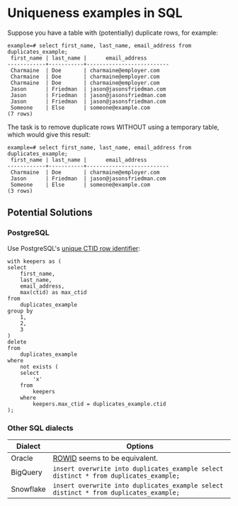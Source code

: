 # Uniqueness examples in SQL
Suppose you have a table with (potentially) duplicate rows, for example:

    example=# select first_name, last_name, email_address from duplicates_example;
     first_name | last_name |      email_address       
    ------------+-----------+--------------------------
     Charmaine  | Doe       | charmaine@employer.com
     Charmaine  | Doe       | charmaine@employer.com
     Charmaine  | Doe       | charmaine@employer.com
     Jason      | Friedman  | jason@jasonsfriedman.com
     Jason      | Friedman  | jason@jasonsfriedman.com
     Jason      | Friedman  | jason@jasonsfriedman.com
     Someone    | Else      | someone@example.com
    (7 rows)

The task is to remove duplicate rows WITHOUT using a temporary table, which would give this result:

    example=# select first_name, last_name, email_address from duplicates_example;
     first_name | last_name |      email_address       
    ------------+-----------+--------------------------
     Charmaine  | Doe       | charmaine@employer.com
     Jason      | Friedman  | jason@jasonsfriedman.com
     Someone    | Else      | someone@example.com
    (3 rows)

## Potential Solutions
### PostgreSQL
Use PostgreSQL's [unique CTID row identifier](https://www.postgresql.org/docs/current/ddl-system-columns.html#DDL-SYSTEM-COLUMNS-CTID):

    with keepers as (
    select
        first_name,
        last_name,
        email_address,
        max(ctid) as max_ctid
    from
        duplicates_example
    group by
        1,
        2,
        3
    )
    delete
    from
        duplicates_example
    where
        not exists (
        select
            'x'
        from
            keepers
        where
            keepers.max_ctid = duplicates_example.ctid
    );

### Other SQL dialects
| Dialect   | Options                                                                                                                       |
|-----------|-------------------------------------------------------------------------------------------------------------------------------|
| Oracle    | [ROWID]( https://docs.oracle.com/en/database/oracle/oracle-database/19/sqlrf/ROWID-Pseudocolumn.html) seems to be equivalent. |
| BigQuery  | `insert overwrite into duplicates_example select distinct * from duplicates_example;`                                         |
| Snowflake | `insert overwrite into duplicates_example select distinct * from duplicates_example;`                                         |
